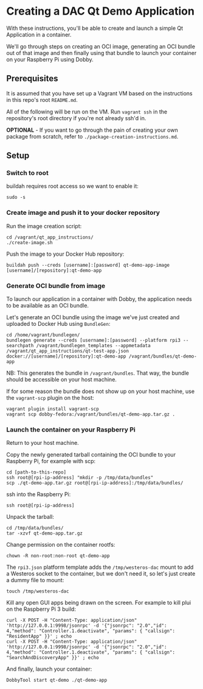 # Creating a DAC Qt Demo Application

With these instructions, you'll be able to create and launch a simple Qt Application in a container.

We'll go through steps on creating an OCI image, generating an OCI bundle out of that image and then finally using that bundle to launch your container on your Raspberry Pi using Dobby.

## Prerequisites

It is assumed that you have set up a Vagrant VM based on the instructions in this repo's root `README.md`.

All of the following will be run on the VM. Run `vagrant ssh` in the repository's root directory if you're not already ssh'd in.

**OPTIONAL** - If you want to go through the pain of creating your own package from scratch, refer to `./package-creation-instructions.md`.

## Setup

### Switch to root

buildah requires root access so we want to enable it:
```
sudo -s
```

### Create image and push it to your docker repository

Run the image creation script:
```
cd /vagrant/qt_app_instructions/
./create-image.sh
```

Push the image to your Docker Hub repository:
```
buildah push --creds [username]:[password] qt-demo-app-image [username]/[repository]:qt-demo-app
```

### Generate OCI bundle from image

To launch our application in a container with Dobby, the application needs to be available as an OCI bundle.

Let's generate an OCI bundle using the image we've just created and uploaded to Docker Hub using `BundleGen`:
```
cd /home/vagrant/bundlegen/
bundlegen generate --creds [username]:[password] --platform rpi3 --searchpath /vagrant/bundlegen_templates --appmetadata /vagrant/qt_app_instructions/qt-test-app.json docker://[username]/[repository]:qt-demo-app /vagrant/bundles/qt-demo-app
```

NB: This generates the bundle in `/vagrant/bundles`. That way, the bundle should be accessible on your host machine.

If for some reason the bundle does not show up on your host machine, use the `vagrant-scp` plugin on the host:
```
vagrant plugin install vagrant-scp
vagrant scp dobby-fedora:/vagrant/bundles/qt-demo-app.tar.gz .
```

### Launch the container on your Raspberry Pi

Return to your host machine.

Copy the newly generated tarball containing the OCI bundle to your Raspberry Pi, for example with scp:
```
cd [path-to-this-repo]
ssh root@[rpi-ip-address] "mkdir -p /tmp/data/bundles"
scp ./qt-demo-app.tar.gz root@[rpi-ip-address]:/tmp/data/bundles/
```

ssh into the Raspberry Pi:
```
ssh root@[rpi-ip-address]
```

Unpack the tarball:
```
cd /tmp/data/bundles/
tar -xzvf qt-demo-app.tar.gz
```

Change permission on the container rootfs:
```
chown -R non-root:non-root qt-demo-app
```

The `rpi3.json` platform template adds the `/tmp/westeros-dac` mount to add a Westeros socket to the container, but we don't need it, so let's just create a dummy file to mount:
```
touch /tmp/westeros-dac
```


Kill any open GUI apps being drawn on the screen. For example to kill plui on the Raspberry Pi 3 build:
```
curl -X POST -H "Content-Type: application/json" 'http://127.0.0.1:9998/jsonrpc' -d '{"jsonrpc": "2.0","id": 4,"method": "Controller.1.deactivate", "params": { "callsign": "ResidentApp" }}' ; echo
curl -X POST -H "Content-Type: application/json" 'http://127.0.0.1:9998/jsonrpc' -d '{"jsonrpc": "2.0","id": 4,"method": "Controller.1.deactivate", "params": { "callsign": "SearchAndDiscoveryApp" }}' ; echo
```

And finally, launch your container:
```
DobbyTool start qt-demo ./qt-demo-app
```
